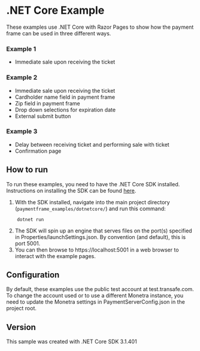 # .NET Core Example
These examples use .NET Core with Razor Pages to show how the payment frame can be used in three different ways.

### Example 1
* Immediate sale upon receiving the ticket

### Example 2
* Immediate sale upon receiving the ticket
* Cardholder name field in payment frame
* Zip field in payment frame
* Drop down selections for expiration date
* External submit button

### Example 3
* Delay between receiving ticket and performing sale with ticket
* Confirmation page


## How to run
To run these examples, you need to have the .NET Core SDK installed. Instructions on installing the SDK can be found [here](https://dotnet.microsoft.com/download/dotnet-core).

1. With the SDK installed, navigate into the main project directory (`paymentframe_examples/dotnetcore/`) and run this command:
```
	dotnet run
```
2. The SDK will spin up an engine that serves files on the port(s) specified in Properties/launchSettings.json. By convention (and default), this is port 5001.
3. You can then browse to https://localhost:5001 in a web browser to interact with the example pages.


## Configuration
By default, these examples use the public test account at test.transafe.com. To change the account used or to use a different Monetra instance, you need to update the Monetra settings in PaymentServerConfig.json in the project root.


## Version
This sample was created with .NET Core SDK 3.1.401
